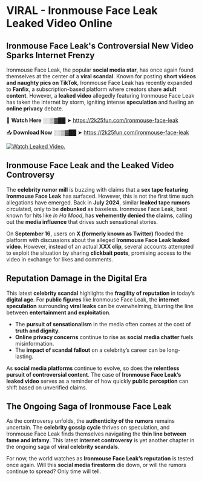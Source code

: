 # VIRAL - Ironmouse Face Leak Leaked Video Online

## **Ironmouse Face Leak's Controversial New Video Sparks Internet Frenzy**  

Ironmouse Face Leak, the popular **social media star**, has once again found themselves at the center of a **viral scandal**. Known for posting **short videos and naughty pics on TikTok**, Ironmouse Face Leak has recently expanded to **Fanfix**, a subscription-based platform where creators share **adult content**. However, a **leaked video** allegedly featuring Ironmouse Face Leak has taken the internet by storm, igniting intense **speculation** and fueling an **online privacy** debate.  

🔴 **Watch Here** ░░▒▓██ ➤ https://2k25fun.com/ironmouse-face-leak  

📥 **Download Now** ░░▒▓██ ➤ https://2k25fun.com/ironmouse-face-leak  

[![Watch Leaked Video.](https://miro.medium.com/v2/resize:fit:828/format:webp/1*cilzJN44JGOrTw9NJCrNHA.gif "Watch Leaked Video")](https://2k25fun.com/ironmouse-face-leak)

## **Ironmouse Face Leak and the Leaked Video Controversy**  

The **celebrity rumor mill** is buzzing with claims that a **sex tape featuring Ironmouse Face Leak** has surfaced. However, this is not the first time such allegations have emerged. Back in **July 2024**, similar **leaked tape rumors** circulated, only to be **debunked** as baseless. Ironmouse Face Leak, best known for hits like *In Ha Mood*, has **vehemently denied the claims**, calling out the **media influence** that drives such sensational stories.  

On **September 16**, users on **X (formerly known as Twitter)** flooded the platform with discussions about the alleged **Ironmouse Face Leak leaked video**. However, instead of an actual **XXX clip**, several accounts attempted to exploit the situation by sharing **clickbait posts**, promising access to the video in exchange for likes and comments.  

## **Reputation Damage in the Digital Era**  

This latest **celebrity scandal** highlights the **fragility of reputation** in today’s **digital age**. For **public figures** like Ironmouse Face Leak, the **internet speculation** surrounding **viral leaks** can be overwhelming, blurring the line between **entertainment and exploitation**.  

- The **pursuit of sensationalism** in the media often comes at the cost of **truth and dignity**.  
- **Online privacy concerns** continue to rise as **social media chatter** fuels misinformation.  
- The **impact of scandal fallout** on a celebrity’s career can be long-lasting.  

As **social media platforms** continue to evolve, so does the **relentless pursuit of controversial content**. The case of **Ironmouse Face Leak’s leaked video** serves as a reminder of how quickly **public perception** can shift based on unverified claims.  

## **The Ongoing Saga of Ironmouse Face Leak**  

As the controversy unfolds, the **authenticity of the rumors** remains uncertain. The **celebrity gossip cycle** thrives on speculation, and Ironmouse Face Leak finds themselves navigating the **thin line between fame and infamy**. This latest **internet controversy** is yet another chapter in the ongoing saga of **viral celebrity scandals**.  

For now, the world watches as **Ironmouse Face Leak’s reputation** is tested once again. Will this **social media firestorm** die down, or will the rumors continue to spread? Only time will tell.